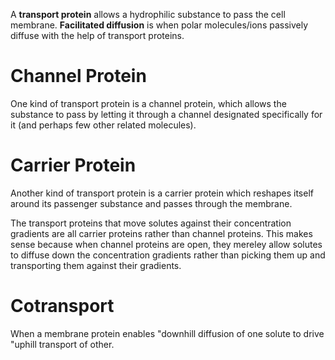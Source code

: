 A **transport protein** allows a hydrophilic substance to pass the cell membrane. **Facilitated diffusion** is when polar molecules/ions passively diffuse with the help of transport proteins.


# Channel Protein

One kind of transport protein is a channel protein, which allows the substance to pass by letting it through a channel designated specifically for it (and perhaps few other related molecules). 




# Carrier Protein

Another kind of transport protein is a carrier protein which reshapes itself around its passenger substance and passes through the membrane.

The transport proteins that move solutes against their concentration gradients are all carrier proteins rather than channel proteins. This makes sense because when channel proteins are open, they mereley allow solutes to diffuse down the concentration gradients rather than picking them up and transporting them against their gradients.

# Cotransport

When a membrane protein enables "downhill diffusion of one solute to drive "uphill transport of other.
